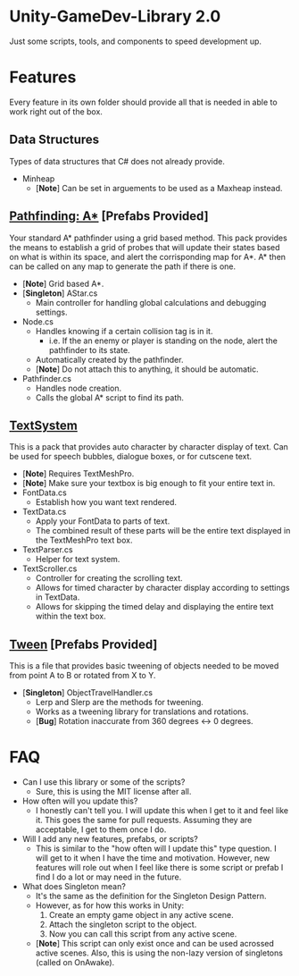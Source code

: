 # Unity-GameDev-Library 2.0
Just some scripts, tools, and components to speed development up.

# Features
Every feature in its own folder should provide all that is needed in able to work right out of the box.

## Data Structures
Types of data structures that C# does not already provide.
- Minheap
    - [**Note**] Can be set in arguements to be used as a Maxheap instead.

## [Pathfinding: A*](https://github.com/JerenRaquel/Unity-GameDev-Library/blob/master/Astar/README.md) [**Prefabs Provided**]
Your standard A* pathfinder using a grid based method. This pack provides the means to establish a grid of probes that will update their states based on what is within its space, and alert the corrisponding map for A*. A* then can be called on any map to generate the path if there is one.
- [**Note**] Grid based A*.
- [**Singleton**] AStar.cs
    - Main controller for handling global calculations and debugging settings.
- Node.cs
    - Handles knowing if a certain collision tag is in it.
        - i.e. If the an enemy or player is standing on the node, alert the pathfinder to its state.
    - Automatically created by the pathfinder.
    - [**Note**] Do not attach this to anything, it should be automatic.
- Pathfinder.cs
    - Handles node creation.
    - Calls the global A* script to find its path.

## [TextSystem](https://github.com/JerenRaquel/Unity-GameDev-Library/blob/master/Text%20Scroller/README.md)
This is a pack that provides auto character by character display of text. Can be used for speech bubbles, dialogue boxes, or for cutscene text.
- [**Note**] Requires TextMeshPro.
- [**Note**] Make sure your textbox is big enough to fit your entire text in.
- FontData.cs
    - Establish how you want text rendered.
- TextData.cs
    - Apply your FontData to parts of text.
    - The combined result of these parts will be the entire text displayed in the TextMeshPro text box.
- TextParser.cs
    - Helper for text system.
- TextScroller.cs
    - Controller for creating the scrolling text.
    - Allows for timed character by character display according to settings in TextData.
    - Allows for skipping the timed delay and displaying the entire text within the text box.

## [Tween](https://github.com/JerenRaquel/Unity-GameDev-Library/blob/master/Tween/README.md) [**Prefabs Provided**]
This is a file that provides basic tweening of objects needed to be moved from point A to B or rotated from X to Y.
- [**Singleton**] ObjectTravelHandler.cs
    - Lerp and Slerp are the methods for tweening.
    - Works as a tweening library for translations and rotations.
    - [**Bug**] Rotation inaccurate from 360 degrees <-> 0 degrees.

# FAQ
- Can I use this library or some of the scripts?
    - Sure, this is using the MIT license after all.
- How often will you update this?
    - I honestly can't tell you. I will update this when I get to it and feel like it. This goes the same for pull requests. Assuming they are acceptable, I get to them once I do.
- Will I add any new features, prefabs, or scripts?
    - This is similar to the "how often will I update this" type question. I will get to it when I have the time and motivation. However, new features will role out when I feel like there is some script or prefab I find I do a lot or may need in the future.
- What does Singleton mean?
    - It's the same as the definition for the Singleton Design Pattern. 
    - However, as for how this works in Unity:
        1. Create an empty game object in any active scene.
        2. Attach the singleton script to the object.
        3. Now you can call this script from any active scene.
    - [**Note**] This script can only exist once and can be used acrossed active scenes. Also, this is using the non-lazy version of singletons (called on OnAwake).
